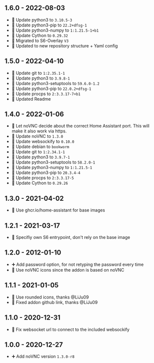 ## 1.6.0 - 2022-08-03

* 🔼 Update python3 to `3.10.5-3`
* 🔼 Update python3-pip to `22.2+dfsg-1`
* 🔼 Update python3-numpy to `1:1.21.5-1+b1`
* 🔼 Update Cython to `0.29.32`
* 🔨 Migrated to S6-Overlay `V3`
* 📝 Updated to new repository structure + Yaml config


## 1.5.0 - 2022-04-10

* 🔼 Update git to `1:2.35.1-1`
* 🔼 Update python3 to `3.9.8-1`
* 🔼 Update python3-setuptools to `59.6.0-1.2`
* 🔼 Update python3-pip to `22.0.2+dfsg-1`
* 🔼 Update procps to `2:3.3.17-7+b1`
* 📝 Updated Readme


## 1.4.0 - 2022-01-06

* 🐛 Let noVNC decide about the correct Home Assistant port. This will make it also work via https.
* 🔼 Update noVNC to `1.3.0`
* 🔼 Update websockify to `0.10.0`
* 🔼 Update debian to `bookworm`
* 🔼 Update git to `1:2.34.1-1`
* 🔼 Update python3 to `3.9.7-1`
* 🔼 Update python3-setuptools to `58.2.0-1`
* 🔼 Update python3-numpy to `1:1.21.5-1`
* 🔼 Update python3-pip to `20.3.4-4`
* 🔼 Update procps to `2:3.3.17-5`
* 🔼 Update Cython to `0.29.26`

## 1.3.0 - 2021-04-02

* 🔨 Use ghcr.io/home-assistant for base images


## 1.2.1 - 2021-03-17

* 🐛 Specifiy own S6 entrypoint, don't rely on the base image


## 1.2.0 - 2012-01-10

* ➕ Add password option, for not retyping the password every time
* 🔨 Use noVNC icons since the addon is based on noVNC


## 1.1.1 - 2021-01-05

* 🔨 Use rounded icons, thanks @LiJu09
* 🔨 Fixed addon github link, thanks @LiJu09


## 1.1.0 - 2020-12-31

* 🐛 Fix websocket url to connect to the included websockify


## 1.0.0 - 2020-12-27

* ➕ Add noVNC version `1.3.0-r8`
